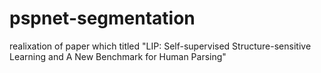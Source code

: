 # pspnet-segmentation
realixation of paper which titled "LIP: Self-supervised Structure-sensitive Learning and A New Benchmark for Human Parsing"
